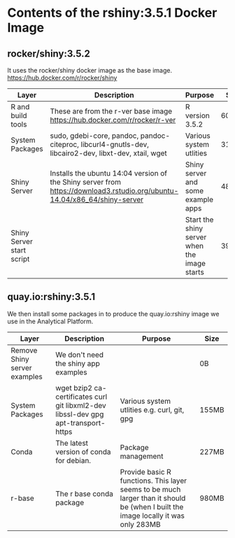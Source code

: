 
# Contents of the rshiny:3.5.1 Docker Image

## rocker/shiny:3.5.2

It uses the rocker/shiny docker image as the base image.
https://hub.docker.com/r/rocker/shiny

| Layer    |  Description | Purpose      | Size | 
|-------|-----|-----|-----|
| R and build tools |  These are from the r-ver base image https://hub.docker.com/r/rocker/r-ver   |    R version 3.5.2  |  609MB  |
| System Packages | sudo, gdebi-core, pandoc, pandoc-citeproc, libcurl4-gnutls-dev, libcairo2-dev, libxt-dev, xtail, wget   |  Various system utlities   | 313MB |
| Shiny Server |  Installs the ubuntu 14:04 version of the Shiny server from https://download3.rstudio.org/ubuntu-14.04/x86_64/shiny-server  |  Shiny server and some example apps |481MB  |
| Shiny Server start script |     |  Start the shiny server when the image starts  |  397B | 
 

## quay.io:rshiny:3.5.1

We then install some packages in to produce the quay.io:rshiny image we use in the Analytical Platform.

| Layer    |  Description | Purpose      | Size | 
|-------|-----|-----|-----|
| Remove Shiny server examples | We don't need the shiny app examples    |     | 0B  |
| System Packages | wget bzip2 ca-certificates curl git libxml2-dev libssl-dev gpg apt-transport-https   | Various system utlities e.g. curl, git, gpg    | 155MB |
| Conda |  The latest version of conda for debian.  |  Package management    | 227MB |
| r-base | The r base conda package   |  Provide basic R functions. This layer seems to be much larger than it should be (when I built the image locally it was only 283MB    | 980MB |
